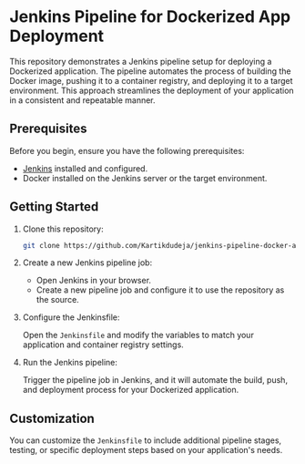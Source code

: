 # Jenkins Pipeline for Dockerized App Deployment

This repository demonstrates a Jenkins pipeline setup for deploying a Dockerized application. The pipeline automates the process of building the Docker image, pushing it to a container registry, and deploying it to a target environment. This approach streamlines the deployment of your application in a consistent and repeatable manner.

## Prerequisites

Before you begin, ensure you have the following prerequisites:

- [Jenkins](https://www.jenkins.io/download/) installed and configured.
- Docker installed on the Jenkins server or the target environment.

## Getting Started

1. Clone this repository:

   ```bash
   git clone https://github.com/Kartikdudeja/jenkins-pipeline-docker-app.git
   ```

2. Create a new Jenkins pipeline job:

   - Open Jenkins in your browser.
   - Create a new pipeline job and configure it to use the repository as the source.

3. Configure the Jenkinsfile:

   Open the `Jenkinsfile` and modify the variables to match your application and container registry settings.

5. Run the Jenkins pipeline:

   Trigger the pipeline job in Jenkins, and it will automate the build, push, and deployment process for your Dockerized application.

## Customization

You can customize the `Jenkinsfile` to include additional pipeline stages, testing, or specific deployment steps based on your application's needs.
